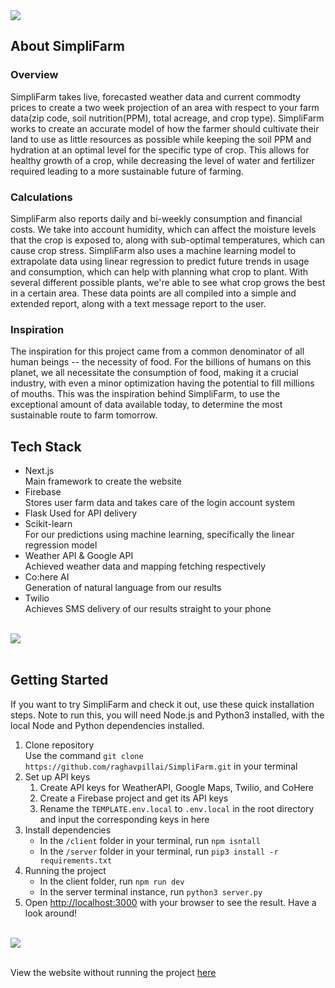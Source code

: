 <img src="https://d112y698adiu2z.cloudfront.net/photos/production/software_photos/002/257/470/datas/original.png">

## About SimpliFarm

### Overview
SimpliFarm takes live, forecasted weather data and current commodty prices to create a two week projection of an area with respect to your farm data(zip code, soil nutrition(PPM), total acreage, and crop type). SimpliFarm works to create an accurate model of how the farmer should cultivate their land to use as little resources as possible while keeping the soil PPM and hydration at an optimal level for the specific type of crop. This allows for healthy growth of a crop, while decreasing the level of water and fertilizer required leading to a more sustainable future of farming.

### Calculations
SimpliFarm also reports daily and bi-weekly consumption and financial costs. We take into account humidity, which can affect the moisture levels that the crop is exposed to, along with sub-optimal temperatures, which can cause crop stress. SimpliFarm also uses a machine learning model to extrapolate data using linear regression to predict future trends in usage and consumption, which can help with planning what crop to plant. With several different possible plants, we're able to see what crop grows the best in a certain area. These data points are all compiled into a simple and extended report, along with a text message report to the user.

### Inspiration
The inspiration for this project came from a common denominator of all human beings -- the necessity of food. For the billions of humans on this planet, we all necessitate the consumption of food, making it a crucial industry, with even a minor optimization having the potential to fill millions of mouths. This was the inspiration behind SimpliFarm, to use the exceptional amount of data available today, to determine the most sustainable route to farm tomorrow.

## Tech Stack
* Next.js  
  Main framework to create the website
* Firebase  
  Stores user farm data and takes care of the login account system
* Flask
  Used for API delivery
* Scikit-learn  
  For our predictions using machine learning, specifically the linear regression model
* Weather API & Google API  
  Achieved weather data and mapping fetching respectively
* Co:here AI  
  Generation of natural language from our results
* Twilio  
  Achieves SMS delivery of our results straight to your phone

<br>
<img src="https://d112y698adiu2z.cloudfront.net/photos/production/software_photos/002/257/479/datas/original.png">
<br></br>

## Getting Started

If you want to try SimpliFarm and check it out, use these quick installation steps. Note to run this, you will need Node.js and Python3 installed, with the local Node and Python dependencies installed.

1. Clone repository  
  Use the command `git clone https://github.com/raghavpillai/SimpliFarm.git` in your terminal
2. Set up API keys  
   1. Create API keys for WeatherAPI, Google Maps, Twilio, and CoHere
   2. Create a Firebase project and get its API keys
   3. Rename the `TEMPLATE.env.local` to `.env.local` in the root directory and input the corresponding keys in here
3. Install dependencies
   * In the `/client` folder in your terminal, run `npm isntall`
   * In the `/server` folder in your terminal, run `pip3 install -r requirements.txt`
4. Running the project
   * In the client folder, run `npm run dev`
   * In the server terminal instance, run `python3 server.py`
6. Open [http://localhost:3000](http://localhost:3000) with your browser to see the result. Have a look around!

<br>
<img src="https://d112y698adiu2z.cloudfront.net/photos/production/software_photos/002/257/476/datas/original.png">
<br></br>

View the website without running the project [here](/readMeAssets/README.md)  